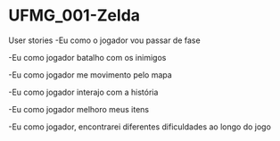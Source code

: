 # UFMG_001-Zelda


User stories
-Eu como o jogador vou passar de fase

-Eu como jogador batalho com os inimigos

-Eu como jogador me movimento pelo mapa

-Eu como jogador interajo com a história

-Eu como jogador melhoro meus itens

-Eu como jogador, encontrarei diferentes dificuldades ao longo do jogo

